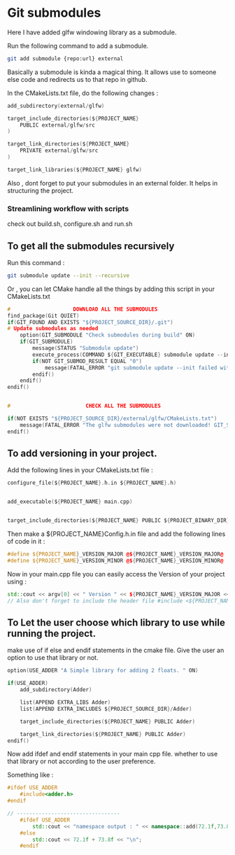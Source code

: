 # Git submodules

Here I have added glfw windowing library as a submodule. 

Run the following command to add a submodule. 

```bash
git add submodule {repo:url} external
```

Basically a submodule is kinda a magical thing. It allows use to someone else code and redirects us to that repo in github. 

In the CMakeLists.txt file, do the following changes : 


```C
add_subdirectory(external/glfw)

target_include_directories(${PROJECT_NAME}
    PUBLIC external/glfw/src
)

target_link_directories(${PROJECT_NAME}
    PRIVATE external/glfw/src
)

target_link_libraries(${PROJECT_NAME} glfw)
```

Also , dont forget to put your submodules in an external folder. It helps in structuring the project. 

### Streamlining workflow with scripts 

check out build.sh, configure.sh and run.sh

## To get all the submodules recursively 

Run this command : 

```bash
git submodule update --init --recursive
```

Or , you can let CMake handle all the things by adding this script in your CMakeLists.txt

```C
#                    DOWNLOAD ALL THE SUBMODULES
find_package(Git QUIET)
if(GIT_FOUND AND EXISTS "${PROJECT_SOURCE_DIR}/.git")
# Update submodules as needed
    option(GIT_SUBMODULE "Check submodules during build" ON)
    if(GIT_SUBMODULE)
        message(STATUS "Submodule update")
        execute_process(COMMAND ${GIT_EXECUTABLE} submodule update --init --recursive WORKING_DIRECTORY ${CMAKE_CURRENT_SOURCE_DIR} RESULT_VARIABLE GIT_SUBMOD_RESULT)
        if(NOT GIT_SUBMOD_RESULT EQUAL "0")
            message(FATAL_ERROR "git submodule update --init failed with ${GIT_SUBMOD_RESULT}, please check once")
        endif()
    endif()
endif()


#                        CHECK ALL THE SUBMODULES

if(NOT EXISTS "${PROJECT_SOURCE_DIR}/external/glfw/CMakeLists.txt")
    message(FATAL_ERROR "The glfw submodules were not downloaded! GIT_SUBMODULE was turned off or it failed. ")
endif()

```

## To add versioning in your project. 

Add the following lines in your CMakeLists.txt file : 

```C
configure_file(${PROJECT_NAME}.h.in ${PROJECT_NAME}.h)


add_executable(${PROJECT_NAME} main.cpp)


target_include_directories(${PROJECT_NAME} PUBLIC ${PROJECT_BINARY_DIR})
```

Then make a ${PROJECT_NAME}Config.h.in file and add the following lines of code in it : 


```cpp
#define ${PROJECT_NAME}_VERSION_MAJOR @${PROJECT_NAME}_VERSION_MAJOR@
#define ${PROJECT_NAME}_VERSION_MINOR @${PROJECT_NAME}_VERSION_MINOR@
```

Now in your main.cpp file you can easily access the Version of your project using : 

```cpp
std::cout << argv[0] << " Version " << ${PROJECT_NAME}_VERSION_MAJOR << "." << ${PROJECT_NAME}_VERSION_MINOR << "\n";
// Also don't forget to include the header file #include <${PROJECT_NAME}Config.h>
```

## To Let the user choose which library to use while running the project. 

make use of if else and endif statements in the cmake file. Give the user an option to use that library or not. 

```C
option(USE_ADDER "A Simple library for adding 2 floats. " ON)

if(USE_ADDER)
    add_subdirectory(Adder)

    list(APPEND EXTRA_LIBS Adder)
    list(APPEND EXTRA_INCLUDES ${PROJECT_SOURCE_DIR}/Adder)

    target_include_directories(${PROJECT_NAME} PUBLIC Adder)

    target_link_directories(${PROJECT_NAME} PUBLIC Adder)
endif()

```

Now add ifdef and endif statements in your main cpp file.
whether to use that library or not according to the user preference. 

Something like : 

```cpp
#ifdef USE_ADDER
    #include<adder.h>
#endif

// ---------------------------------
    #ifdef USE_ADDER
        std::cout << "namespace output : " << namespace::add(72.1f,73.8f) << "\n";
    #else
        std::cout << 72.1f + 73.8f << "\n";
    #endif
```

